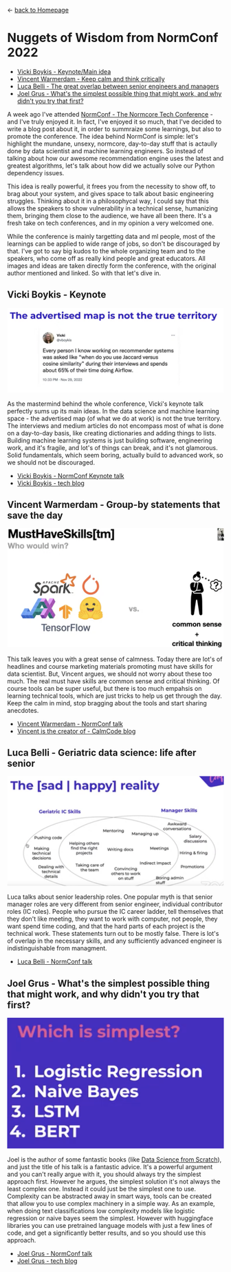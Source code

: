 
&leftarrow; [back to Homepage](../index.md)

# Nuggets of Wisdom from NormConf 2022

* [Vicki Boykis - Keynote/Main idea](#Vicki-Boykis---Keynote)
* [Vincent Warmerdam - Keep calm and think critically](#Vincent-Warmerdam---Group-by-statements-that-save-the-day)
* [Luca Belli - The great overlap between senior engineers and managers](#Luca-Belli---Geriatric-data-science:-life-after-senior)
* [Joel Grus - What's the simplest possible thing that might work, and why didn't you try that first?](#Joel-Grus---What's-the-simplest-possible-thing-that-might-work,-and-why-didn't-you-try-that-first?)

A week ago I've attended [NormConf - The Normcore Tech Conference](https://normconf.com/) - and I've truly enjoyed it. In fact, I've enjoyed it so much, that I've decided to write a blog post about it, in order to summraize some learnings, but also to promote the conference. The idea behind NormConf is simple: let's highlight the mundane, unsexy, normcore, day-to-day stuff that is actaully done by data scientist and machine learning engineers. So instead of talking about how our awesome recommendation engine uses the latest and greatest algorithms, let's talk about how did we actually solve our Python dependency issues.

This idea is really powerful, it frees you from the necessity to show off, to brag about your system, and gives space to talk about basic engineering struggles. Thinking about it in a philosophycal way, I could say that this allows the speakers to show vulnerability in a technical sense, humanizing them, bringing them close to the audience, we have all been there. It's a fresh take on tech conferences, and in my opinion a very welcomed one.

While the conference is mainly targetting data and ml people, most of the learnings can be applied to wide range of jobs, so don't be discouraged by that. I've got to say big kudos to the whole organizing team and to the speakers, who come off as really kind people and great educators. All images and ideas are taken directly form the conference, with the original author mentioned and linked. So with that let's dive in.


## Vicki Boykis - Keynote

![alt text](Vicki_Boykis.png "The advertised map is not the true territory")

As the mastermind behind the whole conference, Vicki's keynote talk perfectly sums up its main ideas. In the data science and machine learning space - the advertised map (of what we do at work) is not the true territory. The interviews and medium articles do not encompass most of what is done on a day-to-day basis, like creating dictionaries and adding things to lists. Building machine learning systems is just building software, engineering work, and it's fragile, and lot's of things can break, and it's not glamorous. Solid fundamentals, which seem boring, actually build to advanced work, so we should not be discouraged.

- [Vicki Boykis - NormConf Keynote talk](https://youtu.be/pR3QUegElmA?t=556)
- [Vicki Boykis - tech blog](https://vickiboykis.com/)

## Vincent Warmerdam - Group-by statements that save the day

![alt text](Vincent_Warmerdam.png "The real must have skills")

This talk leaves you with a great sense of calmness. Today there are lot's of headlines and course marketing materials promoting must have skills for data scientist. But, Vincent argues, we should not worry about these too much. The real must have skills are common sense and critical thinking. Of course tools can be super useful, but there is too much empahsis on learning technical tools, which are just tricks to help us get through the day. Keep the calm in mind, stop bragging about the tools and start sharing anecdotes.

- [Vincent Warmerdam - NormConf talk ](https://youtu.be/pR3QUegElmA?t=2187)
- [Vincent is the creator of - CalmCode blog](https://calmcode.io/)

## Luca Belli - Geriatric data science: life after senior

![alt text](Luca_Belli.png "Skill overlap between Senior IC and Management")

Luca talks about senior leadership roles. One popular myth is that senior manager roles are very different from senior engineer, individual contributor roles (IC roles). People who pursue the IC career ladder, tell themselves that they don't like meeting, they want to work with computer, not people, they want spend time coding, and that the hard parts of each project is the technical work. These statements turn out to be mostly false. There is lot's of overlap in the necessary skills, and any sufficiently advanced engineer is indistinguishable from managment.

- [Luca Belli - NormConf talk](https://youtu.be/pR3QUegElmA?t=11217)

## Joel Grus - What's the simplest possible thing that might work, and why didn't you try that first? 

![alt text](Joel_Grus.png "Simplest approach for text classification?")

Joel is the author of some fantastic books (like [Data Science from Scratch](https://joelgrus.com/2019/05/13/data-science-from-scratch-second-edition/)), and just the title of his talk is a fantastic advice. It's a powerful argument and you can't really argue with it, you should always try the simplest approach first. However he argues, the simplest solution it's not always the least complex one. Instead it could just be the simplest one to use. Complexity can be abstracted away in smart ways, tools can be created that allow you to use complex machinery in a simple way. As an example, when doing text classifications low complexity models like logistic regression or naive bayes seem the simplest. However with huggingface libraries you can use pretrained language models with just a few lines of code, and get a significantly better results, and so you should use this approach.

- [Joel Grus - NormConf talk](https://youtu.be/pR3QUegElmA?t=16892)
- [Joel Grus - tech blog](https://joelgrus.com/)






